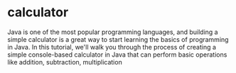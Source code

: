 # calculator
Java is one of the most popular programming languages, and building a simple calculator is a great way to start learning the basics of programming in Java. In this tutorial, we'll walk you through the process of creating a simple console-based calculator in Java that can perform basic operations like addition, subtraction, multiplication
